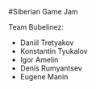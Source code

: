 #Siberian Game Jam

Team Bubelinez:
- Daniil Tretyakov
- Konstantin Tyukalov
- Igor Amelin
- Denis Rumyantsev
- Eugene Manin

